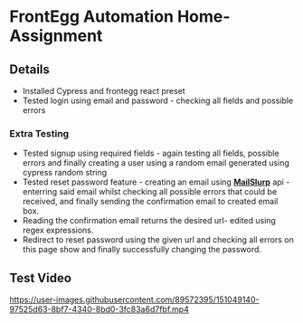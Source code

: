 # FrontEgg Automation Home-Assignment

## Details

- Installed Cypress and frontegg react preset
- Tested login using email and password - checking all fields and possible errors

### **Extra Testing**

- Tested signup using required fields - again testing all fields, possible errors and finally creating a user using a random email generated using cypress random string
- Tested reset password feature - creating an email using [**MailSlurp**](https://www.mailslurp.com/) api - enterring said email whilst checking all possible errors that could be received, and finally sending the confirmation email to created email box.
- Reading the confirmation email returns the desired url- edited using regex expressions.
- Redirect to reset password using the given url and checking all errors on this page show and finally successfully changing the password.

## Test Video
https://user-images.githubusercontent.com/89572395/151049140-97525d63-8bf7-4340-8bd0-3fc83a6d7fbf.mp4

